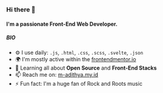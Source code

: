 ### Hi there 👋

#### I'm a passionate Front-End Web Developer.

##### BIO

- ⚙️ I use daily: `.js`, `.html`, `.css`, `.scss`, `.svelte`, `.json`
- 🌍 I'm mostly active within the [frontendmentor.io](https://frontendmentor.io)
- 🌱 Learning all about **Open Source** and **Front-End Stacks**
- 📫 Reach me on: [m-adithya.my.id](https://m-adithya.my.id)
- ⚡️ Fun fact: I'm a huge fan of Rock and Roots music
